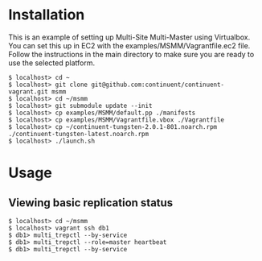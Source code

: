 # Installation

This is an example of setting up Multi-Site Multi-Master using Virtualbox. You can set this up in EC2 with the examples/MSMM/Vagrantfile.ec2 file. Follow the instructions in the main directory to make sure you are ready to use the selected platform.

    $ localhost> cd ~
    $ localhost> git clone git@github.com:continuent/continuent-vagrant.git msmm
    $ localhost> cd ~/msmm
    $ localhost> git submodule update --init
    $ localhost> cp examples/MSMM/default.pp ./manifests
    $ localhost> cp examples/MSMM/Vagrantfile.vbox ./Vagrantfile
    $ localhost> cp ~/continuent-tungsten-2.0.1-801.noarch.rpm ./continuent-tungsten-latest.noarch.rpm
    $ localhost> ./launch.sh

# Usage

## Viewing basic replication status

    $ localhost> cd ~/msmm
    $ localhost> vagrant ssh db1
    $ db1> multi_trepctl --by-service
    $ db1> multi_trepctl --role=master heartbeat
    $ db1> multi_trepctl --by-service